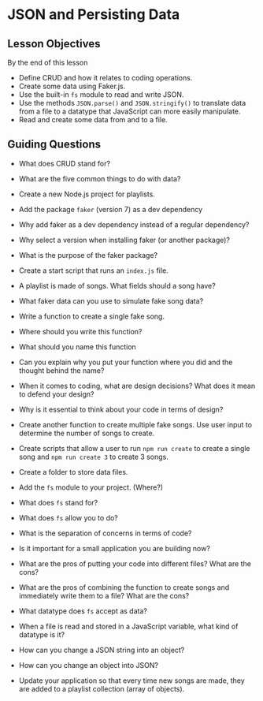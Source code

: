 # JSON and Persisting Data

## Lesson Objectives

By the end of this lesson

- Define CRUD and how it relates to coding operations.
- Create some data using Faker.js.
- Use the built-in `fs` module to read and write JSON.
- Use the methods `JSON.parse()` and `JSON.stringify()` to translate data from a file to a datatype that JavaScript can more easily manipulate.
- Read and create some data from and to a file.

## Guiding Questions

- What does CRUD stand for?
- What are the five common things to do with data?

- Create a new Node.js project for playlists.
- Add the package `faker` (version 7) as a dev dependency
- Why add faker as a dev dependency instead of a regular dependency?
- Why select a version when installing faker (or another package)?
- What is the purpose of the faker package?

- Create a start script that runs an `index.js` file.

- A playlist is made of songs. What fields should a song have?
- What faker data can you use to simulate fake song data?

- Write a function to create a single fake song.
- Where should you write this function?
- What should you name this function
- Can you explain why you put your function where you did and the thought behind the name?

- When it comes to coding, what are design decisions? What does it mean to defend your design?

- Why is it essential to think about your code in terms of design?

- Create another function to create multiple fake songs. Use user input to determine the number of songs to create.

- Create scripts that allow a user to run `npm run create` to create a single song and `npm run create 3` to create 3 songs.

- Create a folder to store data files.
- Add the `fs` module to your project. (Where?)
- What does `fs` stand for?
- What does `fs` allow you to do?
- What is the separation of concerns in terms of code?
- Is it important for a small application you are building now?
- What are the pros of putting your code into different files? What are the cons?
- What are the pros of combining the function to create songs and immediately write them to a file? What are the cons?

- What datatype does `fs` accept as data?
- When a file is read and stored in a JavaScript variable, what kind of datatype is it?
- How can you change a JSON string into an object?
- How can you change an object into JSON?

- Update your application so that every time new songs are made, they are added to a playlist collection (array of objects).
